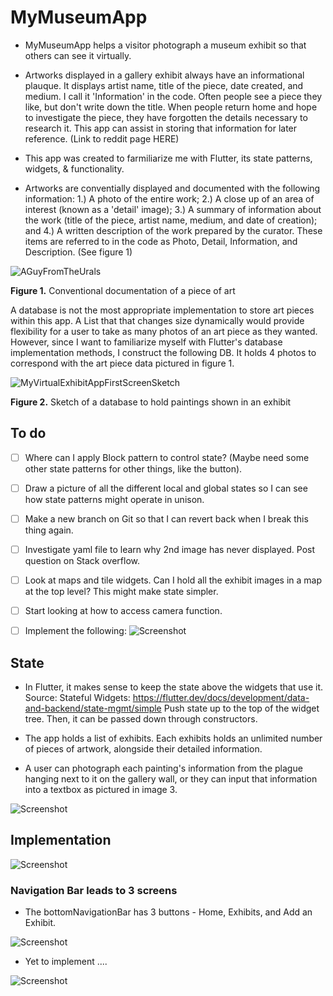 # MyMuseumApp
* MyMuseumApp helps a visitor photograph a museum exhibit so that others can see it virtually. 

* Artworks displayed in a gallery exhibit always have an informational plauque. It displays artist name, title of the piece, date created, and medium. I call it 'Information' in the code.
Often people see a piece they like, but don't write down the title. When people return home and hope to investigate the piece, they have forgotten the details necessary to research it.
This app can assist in storing that information for later reference. (Link to reddit page HERE)

* This app was created to farmiliarize me with Flutter, its state patterns, widgets, & functionality.

* Artworks are conventially displayed and documented with the following information: 1.) A photo of the entire work; 2.) A close up of an area of interest (known as a 'detail' image); 3.) A summary of information about the work (title of the piece, artist name, medium, and date of creation); and 4.) A written description of the work prepared by the curator. These items are referred to in the code as Photo, Detail, Information, and Description. (See figure 1)

![AGuyFromTheUrals](https://raw.githubusercontent.com/heathermortensen/MyVirtualMuseumApp/master/images/AManFromTheUrals.png)

**Figure 1.** Conventional documentation of a piece of art

A database is not the most appropriate implementation to store art pieces within this app. A List that that changes size dynamically would provide flexibility for a user to take as many photos of an art piece as they wanted. However, since I want to familiarize myself with Flutter's database implementation methods, I construct the following DB. It holds 4 photos to correspond with the art piece data pictured in figure 1.

![MyVirtualExhibitAppFirstScreenSketch](https://raw.githubusercontent.com/heathermortensen/MyVirtualMuseumApp/master/images/databaseImage2.png) 

**Figure 2.** Sketch of a database to hold paintings shown in an exhibit

To do
------------------------
- [  ] Where can I apply Block pattern to control state? (Maybe need some other state patterns for other things, like the button). 
- [  ] Draw a picture of all the different local and global states so I can see how state patterns might operate in unison.
- [  ] Make a new branch on Git so that I can revert back when I break this thing again.
- [  ] Investigate yaml file to learn why 2nd image has never displayed. Post question on Stack overflow.
- [  ] Look at maps and tile widgets. Can I hold all the exhibit images in a map at the top level? This might make state simpler.
- [  ] Start looking at how to access camera function.

- [ ] Implement the following:
![Screenshot](https://raw.githubusercontent.com/heathermortensen/MyVirtualMuseumApp/master/images/artToDO.png)

State
------------------------

* In Flutter, it makes sense to keep the state above the widgets that use it. Source: Stateful Widgets: https://flutter.dev/docs/development/data-and-backend/state-mgmt/simple
Push state up to the top of the widget tree. Then, it can be passed down through constructors.

* The app holds a list of exhibits. Each exhibits holds an unlimited number of pieces of artwork, alongside their detailed information.

* A user can photograph each painting's information from the plague hanging next to it on the gallery wall, or they can input that information into a textbox as pictured in image 3.

![Screenshot](https://raw.githubusercontent.com/heathermortensen/MyVirtualMuseumApp/master/images/artShowApp7.png)


## Implementation

![Screenshot](https://raw.githubusercontent.com/heathermortensen/MyVirtualMuseumApp/master/images/ScreenShotSketchForMyApp.png)


### Navigation Bar leads to 3 screens

* The bottomNavigationBar has 3 buttons - Home, Exhibits, and Add an Exhibit.

![Screenshot](https://raw.githubusercontent.com/heathermortensen/MyVirtualMuseumApp/master/images/NavBarScreenshot.png)

* Yet to implement ....

![Screenshot](https://raw.githubusercontent.com/heathermortensen/MyVirtualMuseumApp/master/images/NavBarScreenshot2.png)

